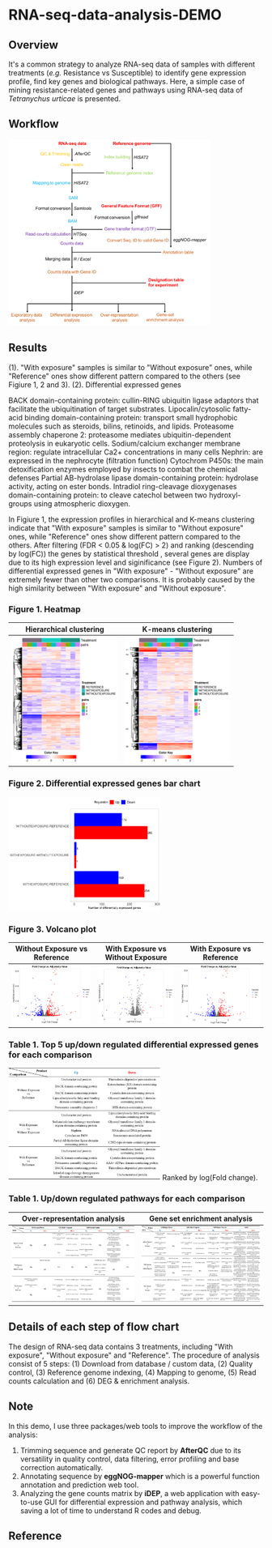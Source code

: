 # RNA-seq-data-analysis-DEMO
## Overview
It's a common strategy to analyze RNA-seq data of samples with different treatments (_e.g._ Resistance vs Susceptible) to identify gene expression profile, find key genes and biological pathways. Here, a simple case of mining resistance-related genes and pathways using RNA-seq data of _Tetranychus urticae_ is presented. 

## Workflow
<img src="https://github.com/TK-CamBaz/RNA-seq-data-analysis-DEMO/blob/main/FigureTable/flowchart.png" width="400">

## Results
(1). "With exposure" samples is similar to "Without exposure" ones, while "Reference" ones show different pattern compared to the others (see Figiure 1, 2 and 3).
(2).  Differential expressed genes 

BACK domain-containing protein: cullin-RING ubiquitin ligase adaptors that facilitate the ubiquitination of target substrates.
Lipocalin/cytosolic fatty-acid binding domain-containing protein: transport small hydrophobic molecules such as steroids, bilins, retinoids, and lipids.
Proteasome assembly chaperone 2: proteasome mediates ubiquitin-dependent proteolysis in eukaryotic cells.
Sodium/calcium exchanger membrane region: regulate intracellular Ca2+ concentrations in many cells
Nephrin: are expressed in the nephrocyte (filtration function)
Cytochrom P450s: the main detoxification enzymes employed by insects to combat the chemical defenses
Partial AB-hydrolase lipase domain-containing protein: hydrolase activity, acting on ester bonds.
Intradiol ring-cleavage dioxygenases domain-containing protein: to cleave catechol between two hydroxyl-groups using atmospheric dioxygen.



In Figiure 1, the expression profiles in hierarchical and K-means clustering indicate that "With exposure" samples is similar to "Without exposure" ones, while "Reference" ones show different pattern compared to the others. After filtering (FDR < 0.05 & log(FC) > 2) and ranking (descending by log(FC)) the genes by statistical threshold , several genes are display due to its high expression level and siginificance (see Figure 2). Numbers of differential expressed genes in "With exposure" - "Without exposure" are extremely fewer than other two comparisons. It is probably caused by the high similarity between "With exposure" and "Without exposure".

### Figure 1. Heatmap
Hierarchical clustering    |  K-means clustering
:-------------------------:|:-------------------------:
<img src="https://github.com/TK-CamBaz/RNA-seq-data-analysis-DEMO/blob/main/FigureTable/heatmap_H.png"  height=250>|<img src="https://github.com/TK-CamBaz/RNA-seq-data-analysis-DEMO/blob/main/FigureTable/heatmap_K.png" height=250>

### Figure 2. Differential expressed genes bar chart
<img src="https://github.com/TK-CamBaz/RNA-seq-data-analysis-DEMO/blob/main/FigureTable/sig_gene_stats.png"  width=300>

### Figure 3. Volcano plot
Without Exposure vs Reference   |  With Exposure vs Without Exposure   |  With Exposure vs Reference 
:-------------------------:|:-------------------------:|:-------------------------:
<img src="https://github.com/TK-CamBaz/RNA-seq-data-analysis-DEMO/blob/main/FigureTable/volcano_plot_woe_ref.png">|<img src="https://github.com/TK-CamBaz/RNA-seq-data-analysis-DEMO/blob/main/FigureTable/volcano_plot_we_woe.png">|<img src="https://github.com/TK-CamBaz/RNA-seq-data-analysis-DEMO/blob/main/FigureTable/volcano_plot_we_ref.png">

### Table 1. Top 5 up/down regulated differential expressed genes for each comparison
<img src="https://github.com/TK-CamBaz/RNA-seq-data-analysis-DEMO/blob/main/FigureTable/top5function_for_updown.png" width=300>
Ranked by log(Fold change).

### Table 1. Up/down regulated pathways for each comparison
Over-representation analysis    |  Gene set enrichment analysis
:-------------------------:|:-------------------------:
<img src="https://github.com/TK-CamBaz/RNA-seq-data-analysis-DEMO/blob/main/FigureTable/pathway_ora.png" height=150>|<img src="https://github.com/TK-CamBaz/RNA-seq-data-analysis-DEMO/blob/main/FigureTable/pathway_gesa.png" height=150>


## Details of each step of flow chart
The design of RNA-seq data contains 3 treatments, including "With exposure", "Without exposure" and "Reference". The procedure of analysis consist of 5 steps: (1) Download from database / custom data, (2) Quality control, (3) Reference genome indexing, (4) Mapping to genome, (5) Read counts calculation and (6) DEG & enrichment analysis.

## Note
In this demo, I use three packages/web tools to improve the workflow of the analysis: 
1. Trimming sequence and generate QC report by **AfterQC** due to its versatility in quality control,
 data filtering, error profiling and base correction automatically. 
2. Annotating sequence by **eggNOG-mapper** which is a powerful function annotation and prediction web tool. 
3. Analyzing the gene counts matrix by **iDEP**, a web application with easy-to-use GUI for differential expression and pathway analysis, which saving a lot of time to understand R codes and debug.

## Reference
